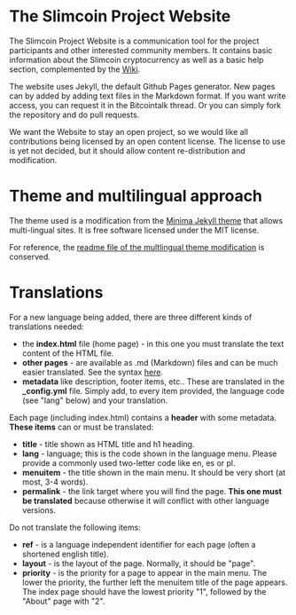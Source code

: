 # The Slimcoin Project Website

The Slimcoin Project Website is a communication tool for the project participants and other interested community members. It contains basic information about the Slimcoin cryptocurrency as well as a basic help section, complemented by the [Wiki](https://github.com/slimcoin-project/Slimcoin/wiki).

The website uses Jekyll, the default Github Pages generator. New pages can by added by adding text files in the Markdown format. If you want write access, you can request it in the Bitcointalk thread. Or you can simply fork the repository and do pull requests.

We want the Website to stay an open project, so we would like all contributions being licensed by an open content license. The license to use is yet not decided, but it should allow content re-distribution and modification.

# Theme and multilingual approach

The theme used is a modification from the [Minima Jekyll theme](https://github.com/jekyll/minima) that allows multi-lingual sites. It is free software licensed under the MIT license.

For reference, the [readme file of the multlingual theme modification](Readme-multilingual.md) is conserved.

# Translations

For a new language being added, there are three different kinds of translations needed:

* the **index.html** file (home page) - in this one you must translate the text content of the HTML file.
* **other pages** - are available as .md (Markdown) files and can be much easier translated. See the syntax [here](https://github.com/adam-p/markdown-here/wiki/Markdown-Cheatsheet).
* **metadata** like description, footer items, etc.. These are translated in the **\_config.yml** file. Simply add, to every item provided, the language code (see "lang" below) and your translation. 

Each page (including index.html) contains a **header** with some metadata. **These items** can or must be translated:

* **title** - title shown as HTML title and h1 heading.
* **lang** - language; this is the code shown in the language menu. Please provide a commonly used two-letter code like en, es or pl.
* **menuitem** - the title shown in the main menu. It should be very short (at most, 3-4 words).
* **permalink** - the link target where you will find the page. **This one must be translated** because otherwise it will conflict with other language versions.

Do not translate the following items:

* **ref** - is a language independent identifier for each page (often a shortened english title).
* **layout** - is the layout of the page. Normally, it should be "page".
* **priority** - is the priority for a page to appear in the main menu. The lower the priority, the further left the menuitem title of the page appears. The index page should have the lowest priority "1", followed by the "About" page with "2".
